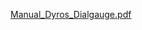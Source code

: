[Manual_Dyros_Dialgauge.pdf](https://github.com/user-attachments/files/21359683/Manual_Dyros_Dialgauge.pdf)
